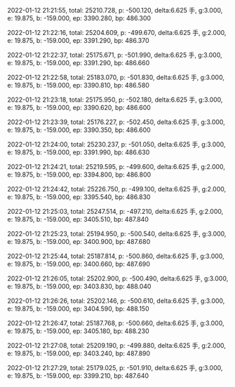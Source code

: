 2022-01-12 21:21:55, total: 25210.728, p: -500.120, delta:6.625 手, g:3.000, e: 19.875, b: -159.000, ep: 3390.280, bp: 486.300

2022-01-12 21:22:16, total: 25204.609, p: -499.670, delta:6.625 手, g:2.000, e: 19.875, b: -159.000, ep: 3391.290, bp: 486.370

2022-01-12 21:22:37, total: 25175.671, p: -501.990, delta:6.625 手, g:3.000, e: 19.875, b: -159.000, ep: 3391.290, bp: 486.660

2022-01-12 21:22:58, total: 25183.070, p: -501.830, delta:6.625 手, g:3.000, e: 19.875, b: -159.000, ep: 3390.810, bp: 486.580

2022-01-12 21:23:18, total: 25175.950, p: -502.180, delta:6.625 手, g:3.000, e: 19.875, b: -159.000, ep: 3390.620, bp: 486.600

2022-01-12 21:23:39, total: 25176.227, p: -502.450, delta:6.625 手, g:3.000, e: 19.875, b: -159.000, ep: 3390.350, bp: 486.600

2022-01-12 21:24:00, total: 25230.237, p: -501.050, delta:6.625 手, g:3.000, e: 19.875, b: -159.000, ep: 3391.990, bp: 486.630

2022-01-12 21:24:21, total: 25219.595, p: -499.600, delta:6.625 手, g:2.000, e: 19.875, b: -159.000, ep: 3394.800, bp: 486.800

2022-01-12 21:24:42, total: 25226.750, p: -499.100, delta:6.625 手, g:2.000, e: 19.875, b: -159.000, ep: 3395.540, bp: 486.830

2022-01-12 21:25:03, total: 25247.514, p: -497.210, delta:6.625 手, g:2.000, e: 19.875, b: -159.000, ep: 3405.510, bp: 487.840

2022-01-12 21:25:23, total: 25194.950, p: -500.540, delta:6.625 手, g:3.000, e: 19.875, b: -159.000, ep: 3400.900, bp: 487.680

2022-01-12 21:25:44, total: 25187.814, p: -500.860, delta:6.625 手, g:3.000, e: 19.875, b: -159.000, ep: 3400.660, bp: 487.690

2022-01-12 21:26:05, total: 25202.900, p: -500.490, delta:6.625 手, g:3.000, e: 19.875, b: -159.000, ep: 3403.830, bp: 488.040

2022-01-12 21:26:26, total: 25202.146, p: -500.610, delta:6.625 手, g:3.000, e: 19.875, b: -159.000, ep: 3404.590, bp: 488.150

2022-01-12 21:26:47, total: 25187.768, p: -500.660, delta:6.625 手, g:3.000, e: 19.875, b: -159.000, ep: 3405.180, bp: 488.230

2022-01-12 21:27:08, total: 25209.190, p: -499.880, delta:6.625 手, g:2.000, e: 19.875, b: -159.000, ep: 3403.240, bp: 487.890

2022-01-12 21:27:29, total: 25179.025, p: -501.910, delta:6.625 手, g:3.000, e: 19.875, b: -159.000, ep: 3399.210, bp: 487.640